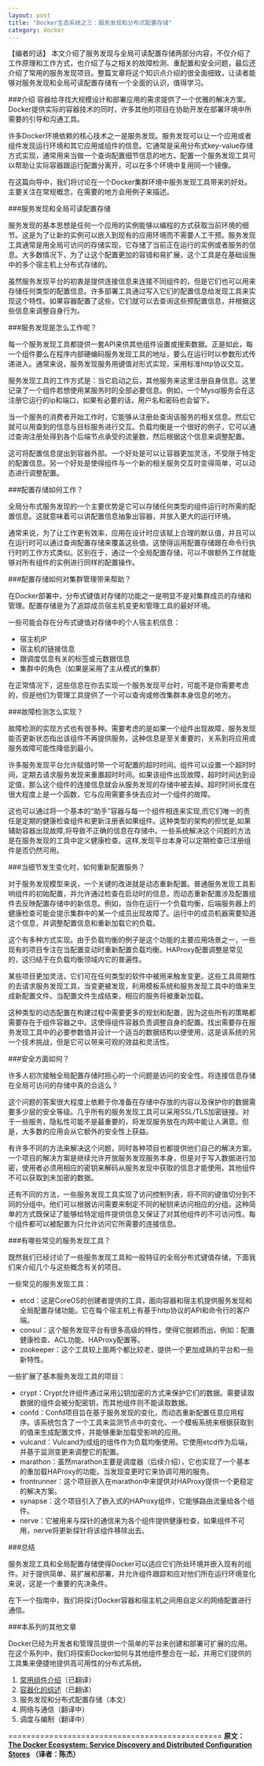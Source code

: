 ```yaml
---
layout: post
title: "Docker生态系统之三：服务发现和分布式配置存储"
category: docker
---
```


【编者的话】
本文介绍了服务发现与全局可读配置存储两部分内容，不仅介绍了工作原理和工作方式，也介绍了与之相关的故障检测、重配置和安全问题，最后还介绍了常用的服务发现项目。整篇文章将这个知识点介绍的很全面细致，让读者能够对服务发现和全局可读配置存储有一个全面的认识，值得学习。


###介绍
容器给寻找大规模设计和部署应用的需求提供了一个优雅的解决方案。Docker提供实际的容器技术的同时，许多其他的项目在协助开发在部署环境中所需要的引导和沟通工具。

许多Docker环境依赖的核心技术之一是服务发现。服务发现可以让一个应用或者组件发现运行环境和其它应用或组件的信息。它通常是采用分布式key-value存储方式实现，通常用来当做一个查询配置细节信息的地方。配置一个服务发现工具可以帮助让实际容器跟运行配置分离开，可以在多个环境中复用同一个镜像。

在这篇向导中，我们将讨论在一个Docker集群环境中服务发现工具带来的好处。主要关注在常规概念，在需要的地方会用例子来描述。

###服务发现和全局可读配置存储

服务发现的基本思想是任何一个应用的实例能够以编程的方式获取当前环境的细节。这是为了让新的实例可以嵌入到现有的应用环境而不需要人工干预。服务发现工具通常是用全局可访问的存储实现，它存储了当前正在运行的实例或者服务的信息。大多数情况下，为了让这个配置更加的容错和易扩展，这个工具是在基础设施中的多个宿主机上分布式存储的。

虽然服务发现平台的初衷是提供连接信息来连接不同组件的，但是它们也可以用来存储任何类型的配置信息。许多部署工具通过写入它们的配置信息给发现工具来实现这个特性。如果容器配置了这些，它们就可以去查询这些预配置信息，并根据这些信息来调整自身行为。

###服务发现是怎么工作呢？

每一个服务发现工具都提供一套API来供其他组件设置或搜索数据。正是如此，每一个组件要么在程序内部硬编码服务发现工具的地址，要么在运行时以参数形式传递进入。通常来说，服务发现服务用键值对形式实现，采用标准http协议交互。

服务发现工具的工作方式是：当它启动之后，其他服务来这里注册自身信息。这里记录了一个组件若想使用某服务时的全部必要信息。例如，一个Mysql服务会在这注册它运行的ip和端口，如果有必要的话，用户名和密码也会留下。

当一个服务的消费者开始工作时，它能够从注册处查询该服务的相关信息。然后它就可以用查到的信息与目标服务进行交互。负载均衡是一个很好的例子，它可以通过查询注册处得到各个后端节点承受的流量数，然后根据这个信息来调整配置。

这可将配置信息提出到容器外部。一个好处是可以让容器更加灵活，不受限于特定的配置信息。另一个好处是使得组件与一个新的相关服务交互时变得简单，可以动态进行调整配置。

###配置存储如何工作？

全局分布式服务发现的一个主要优势是它可以存储任何类型的组件运行时所需的配置信息。这就意味着可以讲配置信息抽象出容器，并放入更大的运行环境。

通常来说，为了让工作更有效率，应用在设计时应该赋上合理的默认值，并且可以在运行时可以通过查询配置存储来覆盖这些值。这使得运用配置存储跟在命令行执行时的工作方式类似。区别在于，通过一个全局配置存储，可以不做额外工作就能够对所有组件的实例进行同样的配置操作。

###配置存储如何对集群管理带来帮助？

在Docker部署中，分布式键值对存储的功能之一是明显不是对集群成员的存储和管理。配置存储是为了追踪成员宿主机变更和管理工具的最好环境。

一些可能会存在分布式键值对存储中的个人宿主机信息：

* 宿主机IP
* 宿主机的链接信息
* 跟调度信息有关的标签或元数据信息
* 集群中的角色（如果是采用了主从模式的集群）

在正常情况下，这些信息在你去实现一个服务发现平台时，可能不是你需要考虑的，但是他们为管理工具提供了一个可以查询或修改集群本身信息的地方。

###故障检测怎么实现？

故障检测的实现方式也有很多种。需要考虑的是如果一个组件出现故障，服务发现能否更新状态指出该组件不再提供服务。这种信息是至关重要的，关系到将应用或服务故障可能性降低到最小。

许多服务发现平台允许赋值时带一个可配置的超时时间。组件可以设置一个超时时间，定期去请求服务发现来重置超时时间。如果该组件出现故障，超时时间达到设定值，那么这个组件的连接信息就会从服务发现的存储中被去掉。超时时间长度在很大程度上是一个函数，它与应用需要多快去应对一个组件的故障。

这也可以通过将一个基本的“助手”容器与每一个组件相连来实现,而它们唯一的责任是定期的健康检查组件和更新注册表如果组件。这种类型的架构的担忧是,如果辅助容器出现故障,将导致不正确的信息在存储中。一些系统解决这个问题的方法是在服务发现的工具中定义健康检查。这样,发现平台本身可以定期检查已注册组件是否仍然可用。

###当细节发生变化时，如何重新配置服务？

对于服务发现模型来说，一个关键的改进就是动态重新配置。普通服务发现工具影响组件的初始配置，并允许通过检查在启动时的信息，而动态重新配置涉及配置组件去反映配置存储中的新信息。例如，当你在运行一个负载均衡，后端服务器上的健康检查可能会提示集群中的某一个成员出现故障了。运行中的成员机器需要知道这个信息，并调整配置信息和重新加载它的负载。

这个有多种方式实现。由于负载均衡的例子是这个功能的主要应用场景之一，一些现有的项目专注在当配置变动时重新配置负载均衡。HAProxy配置调整是常见的，这归结于在负载均衡领域内它的普遍性。

某些项目更加灵活，它们可在任何类型的软件中被用来触发变更。这些工具周期性的去请求服务发现工具，当变更被发现，利用模板系统和服务发现工具中的值来生成新配置文件。当配置文件生成结束，相应的服务将被重新加载。

这种类型的动态配置在构建过程中需要更多的规划和配置，因为这些所有的策略都需要存在于组件容器之中。这使得组件容器负责调整自身的配置。找出需要存在服务发现工具中的必要参数值并设计一个适当的数据结构以便使用，这是该系统的另一个技术挑战，但是它可以带来可观的效益和灵活性。

###安全方面如何？

许多人初次接触全局配置存储时担心的一个问题是访问的安全性。将连接信息存储在全局可访问的存储中真的合适么？

这个问题的答案很大程度上依赖于你准备在存储中存放的内容以及保护你的数据需要多少层的安全等级。几乎所有的服务发现工具可以采用SSL/TLS加密链接。对于一些服务，隐私性可能不是最重要的，将发现服务放在内网中能让人满意。但是，大多数的应用会从它额外的安全性上获益。

有许多不同的方法来解决这个问题，同时各种项目也都提供他们自己的解决方案。一个项目的解决方案是继续允许开放服务发现服务本身，但是对于写入数据进行加密，使用者必须用相应的密钥来解码从服务发现中获取的信息才能使用。其他组件不可以获取到未加密的数据。

还有不同的方法，一些服务发现工具实现了访问控制列表，将不同的键值切分到不同的分组中。他们可以根据访问需要来制定不同的秘钥来访问相应的分组。这种简单的方式既保证了能够给特定组件提供信息又保证了对其他组件的不可访问性。每个组件都可以被配置为只允许访问它所需要的连接信息。

###有哪些常见的服务发现工具？

既然我们已经讨论了一些服务发现工具和一般特征的全局分布式键值存储，下面我们来介绍几个与这些概念有关的项目。

一些常见的服务发现工具：

* etcd：这是CoreOS的创建者提供的工具，面向容器和宿主机提供服务发现和全局配置存储功能。它在每个宿主机上有基于http协议的API和命令行的客户端。
* consul：这个服务发现平台有很多高级的特性，使得它脱颖而出，例如：配置健康检查、ACL功能、HAProxy配置等。
* zookeeper：这个工具较上面两个都比较老，提供一个更加成熟的平台和一些新特性。

一些扩展了基本服务发现工具的项目：

* crypt：Crypt允许组件通过采用公钥加密的方式来保护它们的数据。需要读取数据的组件会被分配密钥，而其他组件则不能读取数据。
* confd：Confd项目旨在基于服务发现的变化，而动态重新配置任意应用程序。该系统包含了一个工具来监测节点中的变化、一个模板系统来根据获取到的值来生成配置文件，并能够重新加载受影响的应用。
* vulcand：Vulcand为成组的组件作为负载均衡使用。它使用etcd作为后端，并基于监测变更来调整它的配置。
* marathon：虽然marathon主要是调度器（后续介绍），它也实现了一个基本的重加载HAProxy的功能，当发现变更时它来协调可用的服务。
* frontrunner：这个项目嵌入在marathon中来提供对HAProxy提供一个更稳定的解决方案。
* synapse：这个项目引入了嵌入式的HAProxy组件，它能够路由流量给各个组件。
* nerve：它被用来与探针的通信来为各个组件提供健康检查，如果组件不可用，nerve将更新探针将该组件移除出去。

###总结

服务发现工具和全局配置存储使得Docker可以适应它们所处环境并嵌入现有的组件。对于提供简单、易扩展和部署，并允许组件跟踪和应对他们所在运行环境变化来说，这是一个重要的先决条件。

在下一个指南中，我们将探讨Docker容器和宿主机之间用自定义的网络配置进行通信。

###本系列的其他文章

Docker已经为开发者和管理员提供一个简单的平台来创建和部署可扩展的应用。在这个系列中，我们将探索Docker如何与其他组件整合在一起，并用它们提供的工具集来便捷地提供高可用性的分布式系统。

1. [常用组件介绍](http://dockerone.com/article/205)（已翻译）
2. [容器化的综述](http://dockerone.com/article/208)（已翻译）
3. 服务发现和分布式配置存储（本文）
4. 网络与通信（翻译中）
5. 调度与编制（翻译中）




===============================================
**原文：[The Docker Ecosystem: Service Discovery and Distributed Configuration Stores](https://www.digitalocean.com/community/tutorials/the-docker-ecosystem-service-discovery-and-distributed-configuration-stores) （译者：陈杰）**

